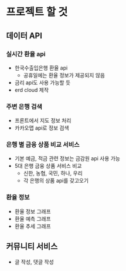 # 프로젝트 할 것

## 데이터 API

### 실시간 환율 api
- 한국수출입은행 환율 api
    - 공휴일에는 환율 정보가 제공되지 않음
- 금리 api도 사용 가능할 듯
- erd cloud 제작

### 주변 은행 검색
- 프론트에서 지도 정보 처리
- 카카오맵 api로 정보 검색

### 은행 별 금융 상품 비교 서비스
- 기본 예금, 적금 관련 정보는 금감원 api 사용 가능
- 5대 은행 금융 상품 서비스 비교
    - 신한, 농협, 국민, 하나, 우리
    - 각 은행의 상품 api를 갖고오기

### 환율 정보
- 환율 정보 그래프
- 환율 예측 그래프
- 환율 추세 그래프

## 커뮤니티 서비스
- 글 작성, 댓글 작성


